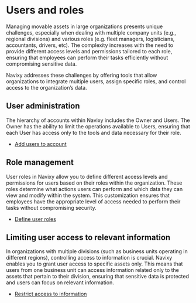 # Users and roles

Managing movable assets in large organizations presents unique challenges, especially when dealing with multiple company units (e.g., regional divisions) and various roles (e.g. fleet managers, logisticians, accountants, drivers, etc). The complexity increases with the need to provide different access levels and permissions tailored to each role, ensuring that employees can perform their tasks efficiently without compromising sensitive data.

Navixy addresses these challenges by offering tools that allow organizations to integrate multiple users, assign specific roles, and control access to the organization’s data.

## User administration

The hierarchy of accounts within Navixy includes the Owner and Users. The Owner has the ability to limit the operations available to Users, ensuring that each User has access only to the tools and data necessary for their role.

* [Add users to account](user-administration.md)

## Role management

User roles in Navixy allow you to define different access levels and permissions for users based on their roles within the organization. These roles determine what actions users can perform and which data they can view and modify within the system. This customization ensures that employees have the appropriate level of access needed to perform their tasks without compromising security.

* [Define user roles](role-management.md)

## Limiting user access to relevant information

In organizations with multiple divisions (such as business units operating in different regions), controlling access to information is crucial. Navixy enables you to grant user access to specific assets only. This means that users from one business unit can access information related only to the assets that pertain to their division, ensuring that sensitive data is protected and users can focus on relevant information.

* [Restrict access to information](restricting-access.md)
